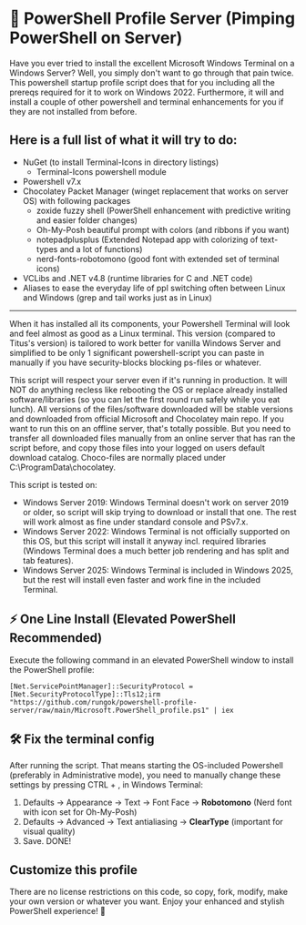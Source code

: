 # 🎨 PowerShell Profile Server (Pimping PowerShell on Server)

Have you ever tried to install the excellent Microsoft Windows Terminal on a Windows Server?
Well, you simply don't want to go through that pain twice. This powershell startup profile script does that for you including all the prereqs required for it to work on Windows 2022.
Furthermore, it will and install a couple of other powershell and terminal enhancements for you if they are not installed from before.

Here is a full list of what it will try to do:
----------------------------------------------------------------------------------------------------------------------------
- NuGet (to install Terminal-Icons in directory listings)
   - Terminal-Icons powershell module
- Powershell v7.x
- Chocolatey Packet Manager (winget replacement that works on server OS) with following packages
     - zoxide fuzzy shell (PowerShell enhancement with predictive writing and easier folder changes)
     - Oh-My-Posh beautiful prompt with colors (and ribbons if you want)
     - notepadplusplus (Extended Notepad app with colorizing of text-types and a lot of functions)
     - nerd-fonts-robotomono (good font with extended set of terminal icons)
- VCLibs and .NET v4.8 (runtime libraries for C and .NET code)
- Aliases to ease the everyday life of ppl switching often between Linux and Windows (grep and tail works just as in Linux)
-----------------------------------------------------------------------------------------------------------------------------

When it has installed all its components, your Powershell Terminal will look and feel almost as good as a Linux terminal.
This version (compared to Titus's version) is tailored to work better for vanilla Windows Server and simplified to be only 1 significant powershell-script you can paste in
manually if you have security-blocks blocking ps-files or whatever.

This script will respect your server even if it's running in production. It will NOT do anything recless like rebooting the OS or replace already installed software/libraries (so you can let the first round run safely while you eat lunch). All versions of the files/software downloaded will be stable versions and downloaded from official Microsoft and Chocolatey main repo. If you want to run this on an offline server, that's totally possible. But you need to transfer all downloaded files manually from an online server that has ran the script before, and copy those files into your logged on users default download catalog. Choco-files are normally placed under C:\ProgramData\chocolatey\.

This script is tested on:
 - Windows Server 2019: Windows Terminal doesn't work on server 2019 or older, so script will skip trying to download or install that one. The rest will work almost as fine under standard console and PSv7.x.
 - Windows Server 2022: Windows Terminal is not officially supported on this OS, but this script will install it anyway incl. required libraries (Windows Terminal does a much better job rendering and has split and tab features).
 - Windows Server 2025: Windows Terminal is included in Windows 2025, but the rest will install even faster and work fine in the included Terminal.

## ⚡ One Line Install (Elevated PowerShell Recommended)

Execute the following command in an elevated PowerShell window to install the PowerShell profile:

```
[Net.ServicePointManager]::SecurityProtocol = [Net.SecurityProtocolType]::Tls12;irm "https://github.com/rungok/powershell-profile-server/raw/main/Microsoft.PowerShell_profile.ps1" | iex
```

## 🛠️ Fix the terminal config

After running the script. That means starting the OS-included Powershell (preferably in Administrative mode),
you need to manually change these settings by pressing CTRL + , in Windows Terminal:

1. Defaults -> Appearance -> Text -> Font Face -> <b>Robotomono</b> (Nerd font with icon set for Oh-My-Posh)
2. Defaults ->	Advanced -> Text antialiasing -> <b>ClearType</b> (important for visual quality)
3. Save. DONE!
   
## Customize this profile

There are no license restrictions on this code, so copy, fork, modify, make your own version or whatever you want. Enjoy your enhanced and stylish PowerShell experience! 🚀
